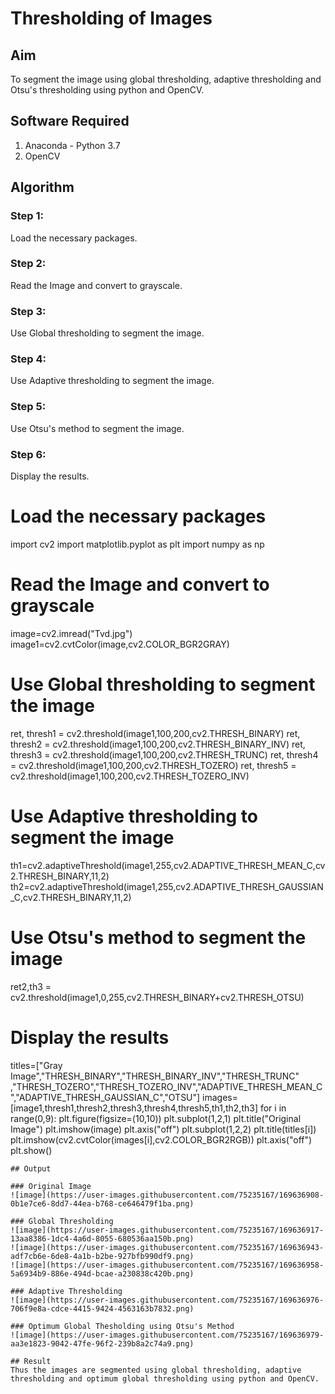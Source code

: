 # Thresholding of Images
## Aim
To segment the image using global thresholding, adaptive thresholding and Otsu's thresholding using python and OpenCV.

## Software Required
1. Anaconda - Python 3.7
2. OpenCV

## Algorithm
### Step 1:
Load the necessary packages.

### Step 2:
Read the Image and convert to grayscale.

### Step 3:
Use Global thresholding to segment the image.

### Step 4:
Use Adaptive thresholding to segment the image.

### Step 5:
Use Otsu's method to segment the image.

### Step 6:
Display the results.

# Load the necessary packages

import cv2
import matplotlib.pyplot as plt
import numpy as np

# Read the Image and convert to grayscale

image=cv2.imread("Tvd.jpg")
image1=cv2.cvtColor(image,cv2.COLOR_BGR2GRAY)

# Use Global thresholding to segment the image

ret, thresh1 = cv2.threshold(image1,100,200,cv2.THRESH_BINARY)
ret, thresh2 = cv2.threshold(image1,100,200,cv2.THRESH_BINARY_INV)
ret, thresh3 = cv2.threshold(image1,100,200,cv2.THRESH_TRUNC)
ret, thresh4 = cv2.threshold(image1,100,200,cv2.THRESH_TOZERO)
ret, thresh5 = cv2.threshold(image1,100,200,cv2.THRESH_TOZERO_INV)


# Use Adaptive thresholding to segment the image

th1=cv2.adaptiveThreshold(image1,255,cv2.ADAPTIVE_THRESH_MEAN_C,cv2.THRESH_BINARY,11,2)
th2=cv2.adaptiveThreshold(image1,255,cv2.ADAPTIVE_THRESH_GAUSSIAN_C,cv2.THRESH_BINARY,11,2)

# Use Otsu's method to segment the image 

ret2,th3 = cv2.threshold(image1,0,255,cv2.THRESH_BINARY+cv2.THRESH_OTSU)

# Display the results

titles=["Gray Image","THRESH_BINARY","THRESH_BINARY_INV","THRESH_TRUNC"
       ,"THRESH_TOZERO","THRESH_TOZERO_INV","ADAPTIVE_THRESH_MEAN_C","ADAPTIVE_THRESH_GAUSSIAN_C","OTSU"]
images=[image1,thresh1,thresh2,thresh3,thresh4,thresh5,th1,th2,th3]
for i in range(0,9):
    plt.figure(figsize=(10,10))
    plt.subplot(1,2,1)
    plt.title("Original Image")
    plt.imshow(image)
    plt.axis("off")
    plt.subplot(1,2,2)
    plt.title(titles[i])
    plt.imshow(cv2.cvtColor(images[i],cv2.COLOR_BGR2RGB))
    plt.axis("off")
    plt.show()
```
## Output

### Original Image
![image](https://user-images.githubusercontent.com/75235167/169636908-0b1e7ce6-8dd7-44ea-b768-ce646479f1ba.png)

### Global Thresholding
![image](https://user-images.githubusercontent.com/75235167/169636917-13aa8386-1dc4-4a6d-8055-680536aa150b.png)
![image](https://user-images.githubusercontent.com/75235167/169636943-adf7cb6e-6de8-4a1b-b2be-927bfb990df9.png)
![image](https://user-images.githubusercontent.com/75235167/169636958-5a6934b9-886e-494d-bcae-a230838c420b.png)

### Adaptive Thresholding
![image](https://user-images.githubusercontent.com/75235167/169636976-706f9e8a-cdce-4415-9424-4563163b7832.png)

### Optimum Global Thesholding using Otsu's Method
![image](https://user-images.githubusercontent.com/75235167/169636979-aa3e1823-9042-47fe-96f2-239b8a2c74a9.png)

## Result
Thus the images are segmented using global thresholding, adaptive thresholding and optimum global thresholding using python and OpenCV.

